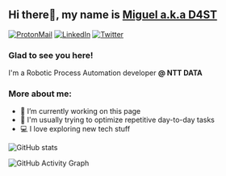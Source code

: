 ## Hi there👋, my name is [Miguel a.k.a D4ST](https://twitter.com/D4ST__/)

[<img alt="ProtonMail" src="https://img.shields.io/badge/protonmail-red?style=for-the-badge&logo=protonmail&logoColor=white" />](mailto:msanchezh@pm.me)  [<img alt="LinkedIn" src="https://img.shields.io/badge/linkedin-%230077B5.svg?&style=for-the-badge&logo=linkedin&logoColor=white" />](https://www.linkedin.com/in/miguelsanchezh/)  [<img alt="Twitter" src="https://img.shields.io/badge/twitter-%231DA1F2.svg?&style=for-the-badge&logo=twitter&logoColor=white" />](https://twitter.com/d4st__/)

### Glad to see you here!

I'm a Robotic Process Automation developer **@ NTT DATA**

### More about me:

- 🔭 I’m currently working on this page
- 🤖 I'm usually trying to optimize repetitive day-to-day tasks
- 💻 I love exploring new tech stuff

![GitHub stats](https://github-readme-stats.vercel.app/api?username=misanchezh&show_icons=true&count_private=true)

![GitHub Activity Graph](https://activity-graph.herokuapp.com/graph?username=misanchezh)
